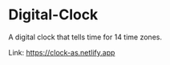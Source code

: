 # Digital-Clock
A digital clock that tells time for 14 time zones.

Link: https://clock-as.netlify.app
